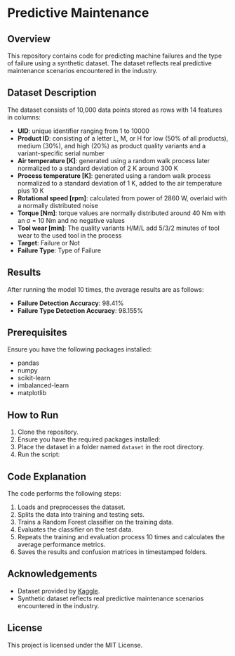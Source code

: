 
# Predictive Maintenance

## Overview
This repository contains code for predicting machine failures and the type of failure using a synthetic dataset. The dataset reflects real predictive maintenance scenarios encountered in the industry.

## Dataset Description
The dataset consists of 10,000 data points stored as rows with 14 features in columns:

- **UID**: unique identifier ranging from 1 to 10000
- **Product ID**: consisting of a letter L, M, or H for low (50% of all products), medium (30%), and high (20%) as product quality variants and a variant-specific serial number
- **Air temperature [K]**: generated using a random walk process later normalized to a standard deviation of 2 K around 300 K
- **Process temperature [K]**: generated using a random walk process normalized to a standard deviation of 1 K, added to the air temperature plus 10 K
- **Rotational speed [rpm]**: calculated from power of 2860 W, overlaid with a normally distributed noise
- **Torque [Nm]**: torque values are normally distributed around 40 Nm with an σ = 10 Nm and no negative values
- **Tool wear [min]**: The quality variants H/M/L add 5/3/2 minutes of tool wear to the used tool in the process
- **Target**: Failure or Not
- **Failure Type**: Type of Failure

## Results
After running the model 10 times, the average results are as follows:

- **Failure Detection Accuracy**: 98.41%
- **Failure Type Detection Accuracy**: 98.155%

## Prerequisites

Ensure you have the following packages installed:

- pandas
- numpy
- scikit-learn
- imbalanced-learn
- matplotlib
## How to Run
1. Clone the repository.
2. Ensure you have the required packages installed:
3. Place the dataset in a folder named `dataset` in the root directory.
4. Run the script:
## Code Explanation
The code performs the following steps:
1. Loads and preprocesses the dataset.
2. Splits the data into training and testing sets.
3. Trains a Random Forest classifier on the training data.
4. Evaluates the classifier on the test data.
5. Repeats the training and evaluation process 10 times and calculates the average performance metrics.
6. Saves the results and confusion matrices in timestamped folders.

## Acknowledgements
- Dataset provided by [Kaggle](https://www.kaggle.com/datasets/shivamb/machine-predictive-maintenance-classification/data).
- Synthetic dataset reflects real predictive maintenance scenarios encountered in the industry.

## License
This project is licensed under the MIT License.
